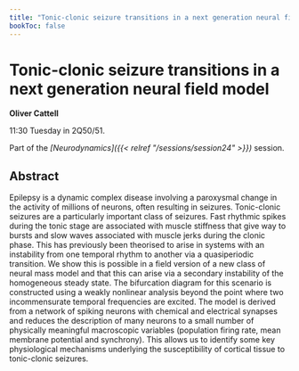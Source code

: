 ```yaml
---
title: "Tonic-clonic seizure transitions in a next generation neural field model"
bookToc: false
---
```


# Tonic-clonic seizure transitions in a next generation neural field model

**Oliver Cattell**

11:30 Tuesday in 2Q50/51.

Part of the *[Neurodynamics]({{< relref "/sessions/session24" >}})* session.

## Abstract

Epilepsy is a dynamic complex disease involving a paroxysmal change in the activity of millions of neurons, often resulting in seizures. Tonic-clonic seizures are a particularly important class of seizures. Fast rhythmic spikes during the tonic stage are associated with muscle stiffness that give way to bursts and slow waves associated with muscle jerks during the clonic phase.  This has previously been theorised to arise in systems with an instability from one temporal rhythm to another via a quasiperiodic transition. We show this is possible in a field version of a new class of neural mass model and that this can arise via a secondary instability of the homogeneous steady state. The bifurcation diagram for this scenario is constructed using a weakly nonlinear analysis beyond the point where two incommensurate temporal frequencies are excited. The model is derived from a network of spiking neurons with chemical and electrical synapses and reduces the description of many neurons to a small number of physically meaningful macroscopic variables (population firing rate, mean membrane potential and synchrony).  This allows us to identify some key physiological mechanisms underlying the susceptibility of cortical tissue to tonic-clonic seizures.  


